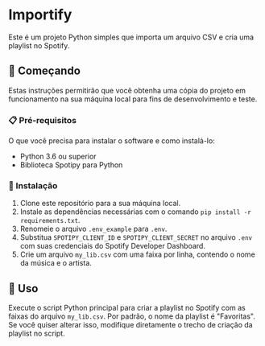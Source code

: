 # Importify

Este é um projeto Python simples que importa um arquivo CSV e cria uma playlist no Spotify.

## 🚀 Começando

Estas instruções permitirão que você obtenha uma cópia do projeto em funcionamento na sua máquina local para fins de desenvolvimento e teste.

### 📋 Pré-requisitos

O que você precisa para instalar o software e como instalá-lo:

- Python 3.6 ou superior
- Biblioteca Spotipy para Python

### 🔧 Instalação

1. Clone este repositório para a sua máquina local.
2. Instale as dependências necessárias com o comando `pip install -r requirements.txt`.
3. Renomeie o arquivo `.env_example` para `.env`.
4. Substitua `SPOTIPY_CLIENT_ID` e `SPOTIPY_CLIENT_SECRET` no arquivo `.env` com suas credenciais do Spotify Developer Dashboard.
5. Crie um arquivo `my_lib.csv` com uma faixa por linha, contendo o nome da música e o artista.

## 🎈 Uso

Execute o script Python principal para criar a playlist no Spotify com as faixas do arquivo `my_lib.csv`. Por padrão, o nome da playlist é "Favoritas". Se você quiser alterar isso, modifique diretamente o trecho de criação da playlist no script.
